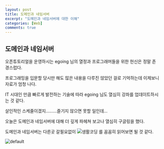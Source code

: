 ```yaml
---
layout: post
title: 도메인과 네임서버
excerpt: "도메인과 네임서버에 대한 이해"
categories: [Web]
comments: true
---
```


## 도메인과 네임서버

오픈튜토리얼을 운영하시는 egoing 님의 열정과 프로그래머들을 위한 헌신은 정말 존경스럽다.

프로그래밍을 입문할 당시만 해도 많은 내용을 다루진 않았던 걸로 기억하는데 이제보니 자료가 엄청 나다.

IT 시대인 만큼 빠르게 발전하는 기술에 따라 egoing 님도 열심히 강좌를 업데이트하시는 것 같다.

살인적인 스케줄이겠지.........즐기지 않으면 못할 일인데...

오늘은 도메인과 네임서버에 대해 더 깊게 파헤쳐 보고나 열심히 구글링을 했다.

도메인과 네임서버는 다른곳 갈필요없이 ![생활코딩](https://user-images.githubusercontent.com/20435620/29594140-dfa93a50-87e9-11e7-9a3f-c82f2d7e464f.png) 를 꼼꼼히 읽어보면 될 것 같다.


![default](https://user-images.githubusercontent.com/20435620/29659371-fbb960fc-88f8-11e7-9c6a-23b8e0ff2502.PNG)
